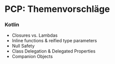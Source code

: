 # PCP: Themenvorschläge

### Kotlin
- Closures vs. Lambdas
- Inline functions & reified type parameters
- Null Safety 
- Class Delegation & Delegated Properties
- Companion Objects
